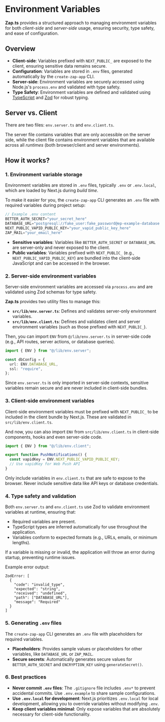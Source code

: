 # Environment Variables

**Zap.ts** provides a structured approach to managing environment variables for both _client-side_ and _server-side_ usage, ensuring security, type safety, and ease of configuration.

## Overview

- **Client-side**: Variables prefixed with `NEXT_PUBLIC_` are exposed to the client, ensuring sensitive data remains secure.
- **Configuration**: Variables are stored in `.env` files, generated automatically by the `create-zap-app` CLI.
- **Server-side**: Environment variables are securely accessed using Node.js's `process.env` and validated with type safety.
- **Type Safety**: Environment variables are defined and validated using [TypeScript](https://www.typescriptlang.org/) and [Zod](https://zod.dev/) for robust typing.

## Server vs. Client

There are two files: `env.server.ts` and `env.client.ts`.

The server file contains variables that are only accessible on the server side, while the client file contains environment variables that are available across all _runtimes_ (both browser/client and server environments).

## How it works?

### 1. Environment variable storage

Environment variables are stored in `.env` files, typically `.env` or `.env.local`, which are loaded by Next.js during _build time_.

To make it easier for you, the `create-zap-app` CLI generates an `.env` file with required variables during project setup:

```ts
// Example .env content
BETTER_AUTH_SECRET="your_secret_here"
DATABASE_URL="postgresql://fake_user:fake_password@ep-example-database.us-west-1.aws.neon.tech/fake_db?sslmode=require"
NEXT_PUBLIC_VAPID_PUBLIC_KEY="your_vapid_public_key_here"
ZAP_MAIL="your_email_here"
```

- **Sensitive variables**: Variables like `BETTER_AUTH_SECRET` or `DATABASE_URL` are server-only and never exposed to the client.
- **Public variables**: Variables prefixed with `NEXT_PUBLIC_` (e.g., `NEXT_PUBLIC_VAPID_PUBLIC_KEY`) are bundled into the client-side JavaScript and can be accessed in the browser.

### 2. Server-side environment variables

Server-side environment variables are accessed via `process.env` and are validated using Zod schemas for type safety.

**Zap.ts** provides two utility files to manage this:

- **`src/lib/env.server.ts`**: Defines and validates server-only environment variables.
- **`src/lib/env.client.ts`**: Defines and validates client and server environment variables (such as those prefixed with `NEXT_PUBLIC_`).

Then, you can import `ENV` from `@/lib/env.server.ts` in server-side code (e.g., API routes, server actions, or database queries).

```ts
import { ENV } from "@/lib/env.server";

const dbConfig = {
  url: ENV.DATABASE_URL,
  ssl: "require",
};
```

Since `env.server.ts` is only imported in server-side contexts, sensitive variables remain secure and are never included in client-side bundles.

### 3. Client-side environment variables

Client-side environment variables must be prefixed with `NEXT_PUBLIC_` to be included in the client bundle by Next.js. These are validated in `src/lib/env.client.ts`.

And now, you can also import `ENV` from `src/lib/env.client.ts` in client-side components, hooks and even server-side code.

```ts
import { ENV } from "@/lib/env.client";

export function PushNotifications() {
  const vapidKey = ENV.NEXT_PUBLIC_VAPID_PUBLIC_KEY;
  // Use vapidKey for Web Push API
}
```

Only include variables in `env.client.ts` that are safe to expose to the browser. Never include sensitive data like API keys or database credentials.

### 4. Type safety and validation

Both `env.server.ts` and `env.client.ts` use Zod to validate environment variables at runtime, ensuring that:

- Required variables are present.
- TypeScript types are inferred automatically for use throughout the application.
- Variables conform to expected formats (e.g., URLs, emails, or minimum lengths).

If a variable is missing or invalid, the application will throw an error during startup, preventing runtime issues.

Example error output:

```
ZodError: [
  {
    "code": "invalid_type",
    "expected": "string",
    "received": "undefined",
    "path": ["DATABASE_URL"],
    "message": "Required"
  }
]
```

### 5. Generating `.env` files

The `create-zap-app` CLI generates an `.env` file with placeholders for required variables.

- **Placeholders**: Provides sample values or placeholders for other variables, like `DATABASE_URL` or `ZAP_MAIL`.
- **Secure secrets**: Automatically generates secure values for `BETTER_AUTH_SECRET` and `ENCRYPTION_KEY` using `generateSecret()`.

### 6. Best practices

- **Never commit `.env` files**: The `.gitignore` file includes `.env*` to prevent accidental commits. Use `.env.example` to share sample configurations.
- **Use `.env.local` for development**: Next.js prioritizes `.env.local` for local development, allowing you to override variables without modifying `.env`.
- **Keep client variables minimal**: Only expose variables that are absolutely necessary for client-side functionality.
